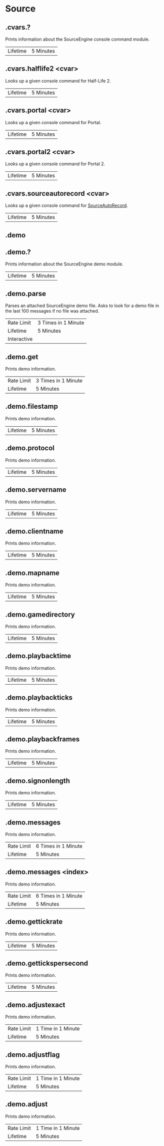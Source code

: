 # Source

## .cvars.?

Prints information about the SourceEngine console command module.

|||
|---|---|
|Lifetime|5 Minutes|

## .cvars.halflife2 \<cvar\>

Looks up a given console command for Half-Life 2.

|||
|---|---|
|Lifetime|5 Minutes|

## .cvars.portal \<cvar\>

Looks up a given console command for Portal.

|||
|---|---|
|Lifetime|5 Minutes|

## .cvars.portal2 \<cvar\>

Looks up a given console command for Portal 2.

|||
|---|---|
|Lifetime|5 Minutes|

## .cvars.sourceautorecord \<cvar\>

Looks up a given console command for [SourceAutoRecord](https://github.com/NeKzor/SourceAutoRecord).

|||
|---|---|
|Lifetime|5 Minutes|

## .demo

## .demo.?

Prints information about the SourceEngine demo module.

|||
|---|---|
|Lifetime|5 Minutes|

## .demo.parse

Parses an attached SourceEngine demo file. Asks to look for a demo file in the last 100 messages if no file was attached.

|||
|---|---|
|Rate Limit|3 Times in 1 Minute|
|Lifetime|5 Minutes|
|Interactive|

## .demo.get

Prints demo information.

|||
|---|---|
|Rate Limit|3 Times in 1 Minute|
|Lifetime|5 Minutes|

## .demo.filestamp

Prints demo information.

|||
|---|---|
|Lifetime|5 Minutes|

## .demo.protocol

Prints demo information.

|||
|---|---|
|Lifetime|5 Minutes|

## .demo.servername

Prints demo information.

|||
|---|---|
|Lifetime|5 Minutes|

## .demo.clientname

Prints demo information.

|||
|---|---|
|Lifetime|5 Minutes|

## .demo.mapname

Prints demo information.

|||
|---|---|
|Lifetime|5 Minutes|

## .demo.gamedirectory

Prints demo information.

|||
|---|---|
|Lifetime|5 Minutes|

## .demo.playbacktime

Prints demo information.

|||
|---|---|
|Lifetime|5 Minutes|

## .demo.playbackticks

Prints demo information.

|||
|---|---|
|Lifetime|5 Minutes|

## .demo.playbackframes

Prints demo information.

|||
|---|---|
|Lifetime|5 Minutes|

## .demo.signonlength

Prints demo information.

|||
|---|---|
|Lifetime|5 Minutes|

## .demo.messages

Prints demo information.

|||
|---|---|
|Rate Limit|6 Times in 1 Minute|
|Lifetime|5 Minutes|

## .demo.messages \<index\>

Prints demo information.

|||
|---|---|
|Rate Limit|6 Times in 1 Minute|
|Lifetime|5 Minutes|

## .demo.gettickrate

Prints demo information.

|||
|---|---|
|Lifetime|5 Minutes|

## .demo.gettickspersecond

Prints demo information.

|||
|---|---|
|Lifetime|5 Minutes|

## .demo.adjustexact

Prints demo information.

|||
|---|---|
|Rate Limit|1 Time in 1 Minute|
|Lifetime|5 Minutes|

## .demo.adjustflag

Prints demo information.

|||
|---|---|
|Rate Limit|1 Time in 1 Minute|
|Lifetime|5 Minutes|

## .demo.adjust

Prints demo information.

|||
|---|---|
|Rate Limit|1 Time in 1 Minute|
|Lifetime|5 Minutes|
